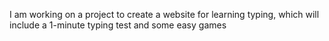 I am working on a project to create a website for learning typing, which will include a 1-minute typing test and some easy games
